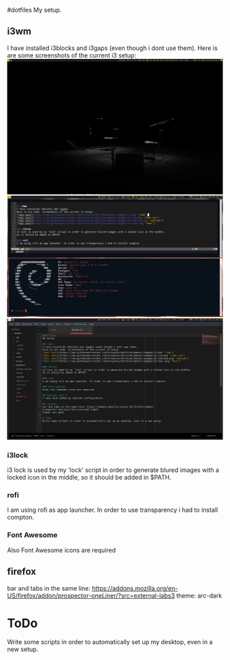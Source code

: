 #dotfiles
My setup.

## i3wm
I have installed i3blocks and i3gaps (even though i dont use them).
Here is are some  screenshots of the current i3 setup:
![alt text](https://raw.githubusercontent.com/kroustou/dotfiles/master/images/i3.png "i3wm")
![alt text](https://raw.githubusercontent.com/kroustou/dotfiles/master/images/i3-vim.png "i3wm vim")
![alt text](https://raw.githubusercontent.com/kroustou/dotfiles/master/images/i3-sublime.png "sublime")

### i3lock
i3 lock is used by my 'lock' script in order to generate blured images with a locked icon in the middle,
so it should be added in $PATH.

### rofi
I am using rofi as app launcher. In order to use transparency i had to install compton.

### Font Awesome
Also Font Awesome icons are required

## firefox
bar and tabs in the same line: https://addons.mozilla.org/en-US/firefox/addon/prospector-oneLiner/?src=external-labs3
theme: arc-dark

# ToDo
Write some scripts in order to automatically set up my desktop, even in a new setup.
